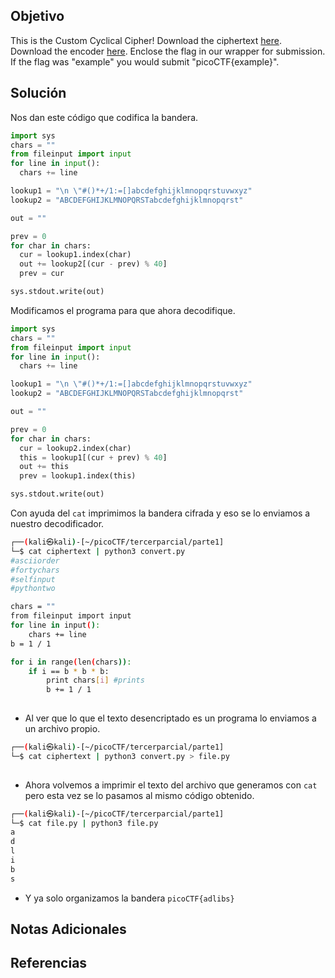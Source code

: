 ## Objetivo
This is the Custom Cyclical Cipher! Download the ciphertext [here](https://artifacts.picoctf.net/c_titan/47/ciphertext). Download the encoder [here](https://artifacts.picoctf.net/c_titan/47/convert.py). Enclose the flag in our wrapper for submission. If the flag was "example" you would submit "picoCTF{example}".
## Solución

Nos dan este código que codifica la bandera.
```python
import sys
chars = ""
from fileinput import input
for line in input():
  chars += line

lookup1 = "\n \"#()*+/1:=[]abcdefghijklmnopqrstuvwxyz"
lookup2 = "ABCDEFGHIJKLMNOPQRSTabcdefghijklmnopqrst"

out = ""

prev = 0
for char in chars:
  cur = lookup1.index(char)
  out += lookup2[(cur - prev) % 40]
  prev = cur

sys.stdout.write(out)
```

Modificamos el programa para que ahora decodifique.
```python
import sys
chars = ""
from fileinput import input
for line in input():
  chars += line

lookup1 = "\n \"#()*+/1:=[]abcdefghijklmnopqrstuvwxyz"
lookup2 = "ABCDEFGHIJKLMNOPQRSTabcdefghijklmnopqrst"

out = ""

prev = 0
for char in chars:
  cur = lookup2.index(char)
  this = lookup1[(cur + prev) % 40]
  out += this
  prev = lookup1.index(this)

sys.stdout.write(out)
```
 Con ayuda del `cat` imprimimos la bandera cifrada y eso se lo enviamos a nuestro decodificador.
```bash
┌──(kali㉿kali)-[~/picoCTF/tercerparcial/parte1]
└─$ cat ciphertext | python3 convert.py 
#asciiorder
#fortychars
#selfinput
#pythontwo

chars = ""
from fileinput import input
for line in input():
    chars += line
b = 1 / 1

for i in range(len(chars)):
    if i == b * b * b:
        print chars[i] #prints
        b += 1 / 1
                                                                                 

```
- Al ver que lo que el texto desencriptado es un programa lo enviamos a un archivo propio.
```bash
┌──(kali㉿kali)-[~/picoCTF/tercerparcial/parte1]
└─$ cat ciphertext | python3 convert.py > file.py
    
```
- Ahora volvemos a imprimir el texto del archivo que generamos con `cat` pero esta vez se lo pasamos al mismo código obtenido.
```bash
┌──(kali㉿kali)-[~/picoCTF/tercerparcial/parte1]
└─$ cat file.py | python3 file.py                
a
d
l
i
b
s

```
- Y ya solo organizamos la bandera
`picoCTF{adlibs}`

## Notas Adicionales
## Referencias